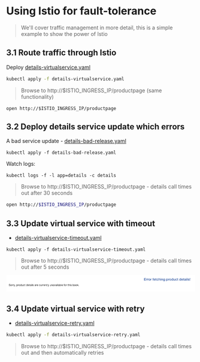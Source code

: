 # Using Istio for fault-tolerance

> We'll cover traffic management in more detail, this is a simple example to show the power of Istio

## 3.1 Route traffic through Istio

Deploy [details-virtualservice.yaml](./details-virtualservice.yaml)

```sh
kubectl apply -f details-virtualservice.yaml
```

> Browse to http://$ISTIO_INGRESS_IP/productpage (same functionality)
```
open http://$ISTIO_INGRESS_IP/productpage
```

## 3.2 Deploy details service update which errors

A bad service update - [details-bad-release.yaml](./details-bad-release.yaml)

```
kubectl apply -f details-bad-release.yaml
```

Watch logs:

```
kubectl logs -f -l app=details -c details
```

> Browse to http://$ISTIO_INGRESS_IP/productpage - details call times out after 30 seconds
```sh
open http://$ISTIO_INGRESS_IP/productpage
```

## 3.3 Update virtual service with timeout

- [details-virtualservice-timeout.yaml](./details-virtualservice-timeout.yaml)

```
kubectl apply -f details-virtualservice-timeout.yaml
```

> Browse to http://$ISTIO_INGRESS_IP/productpage - details call times out after 5 seconds

![Alt text](image.png)

## 3.4 Update virtual service with retry

- [details-virtualservice-retry.yaml](./details-virtualservice-retry.yaml)

```sh
kubectl apply -f details-virtualservice-retry.yaml
```

> Browse to http://$ISTIO_INGRESS_IP/productpage - details call times out and then automatically retries